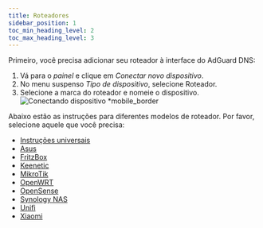 ```yaml
---
title: Roteadores
sidebar_position: 1
toc_min_heading_level: 2
toc_max_heading_level: 3
---
```


Primeiro, você precisa adicionar seu roteador à interface do AdGuard DNS:

1. Vá para o _painel_ e clique em _Conectar novo dispositivo_.
2. No menu suspenso _Tipo de dispositivo_, selecione Roteador.
3. Selecione a marca do roteador e nomeie o dispositivo.
    ![Conectando dispositivo \*mobile_border](https://cdn.adtidy.org/content/kb/dns/private/new_dns/connect/choose_router.png)

Abaixo estão as instruções para diferentes modelos de roteador. Por favor, selecione aquele que você precisa:

- [Instruções universais](/private-dns/connect-devices/routers/universal.md)
- [Asus](/private-dns/connect-devices/routers/asus.md)
- [FritzBox](/private-dns/connect-devices/routers/fritzbox.md)
- [Keenetic](/private-dns/connect-devices/routers/keenetic.md)
- [MikroTik](/private-dns/connect-devices/routers/mikrotik.md)
- [OpenWRT](/private-dns/connect-devices/routers/openwrt.md)
- [OpenSense](/private-dns/connect-devices/routers/opnsense.md)
- [Synology NAS](/private-dns/connect-devices/routers/synology-nas.md)
- [Unifi](/private-dns/connect-devices/routers/unifi.md)
- [Xiaomi](/private-dns/connect-devices/routers/xiaomi.md)
